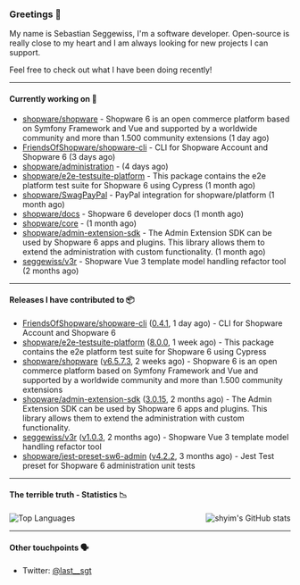 ### Greetings 👋

My name is Sebastian Seggewiss, I'm a software developer.
Open-source is really close to my heart and I am always looking for new projects I can support.

Feel free to check out what I have been doing recently!

---

#### Currently working on 💪

- [shopware/shopware](https://github.com/shopware/shopware) - Shopware 6 is an open commerce platform based on Symfony Framework and Vue and supported by a worldwide community and more than 1.500 community extensions (1 day ago)
- [FriendsOfShopware/shopware-cli](https://github.com/FriendsOfShopware/shopware-cli) - CLI for Shopware Account and Shopware 6 (3 days ago)
- [shopware/administration](https://github.com/shopware/administration) -  (4 days ago)
- [shopware/e2e-testsuite-platform](https://github.com/shopware/e2e-testsuite-platform) - This package contains the e2e platform test suite for Shopware 6 using Cypress (1 month ago)
- [shopware/SwagPayPal](https://github.com/shopware/SwagPayPal) - PayPal integration for shopware/platform (1 month ago)
- [shopware/docs](https://github.com/shopware/docs) - Shopware 6 developer docs (1 month ago)
- [shopware/core](https://github.com/shopware/core) -  (1 month ago)
- [shopware/admin-extension-sdk](https://github.com/shopware/admin-extension-sdk) - The Admin Extension SDK can be used by Shopware 6 apps and plugins. This library allows them to extend the administration with custom functionality. (1 month ago)
- [seggewiss/v3r](https://github.com/seggewiss/v3r) - Shopware Vue 3 template model handling refactor tool (2 months ago)

---

#### Releases I have contributed to 📦

- [FriendsOfShopware/shopware-cli](https://github.com/FriendsOfShopware/shopware-cli) ([0.4.1](https://github.com/FriendsOfShopware/shopware-cli/releases/tag/0.4.1), 1 day ago) - CLI for Shopware Account and Shopware 6
- [shopware/e2e-testsuite-platform](https://github.com/shopware/e2e-testsuite-platform) ([8.0.0](https://github.com/shopware/e2e-testsuite-platform/releases/tag/8.0.0), 1 week ago) - This package contains the e2e platform test suite for Shopware 6 using Cypress
- [shopware/shopware](https://github.com/shopware/shopware) ([v6.5.7.3](https://github.com/shopware/shopware/releases/tag/v6.5.7.3), 2 weeks ago) - Shopware 6 is an open commerce platform based on Symfony Framework and Vue and supported by a worldwide community and more than 1.500 community extensions
- [shopware/admin-extension-sdk](https://github.com/shopware/admin-extension-sdk) ([3.0.15](https://github.com/shopware/admin-extension-sdk/releases/tag/3.0.15), 2 months ago) - The Admin Extension SDK can be used by Shopware 6 apps and plugins. This library allows them to extend the administration with custom functionality.
- [seggewiss/v3r](https://github.com/seggewiss/v3r) ([v1.0.3](https://github.com/seggewiss/v3r/releases/tag/v1.0.3), 2 months ago) - Shopware Vue 3 template model handling refactor tool
- [shopware/jest-preset-sw6-admin](https://github.com/shopware/jest-preset-sw6-admin) ([v4.2.2](https://github.com/shopware/jest-preset-sw6-admin/releases/tag/v4.2.2), 3 months ago) - Jest Test preset for Shopware 6 administration unit tests

---

#### The terrible truth - Statistics 📉

<img align="right" alt="shyim's GitHub stats" src="https://github-readme-stats.vercel.app/api?username=seggewiss&count_private=1&show_icons=true&" />

![Top Languages](https://github-readme-stats.vercel.app/api/top-langs/?username=seggewiss)

---

#### Other touchpoints 🗣

- Twitter: [@last__sgt](https://twitter.com/last__sgt)
